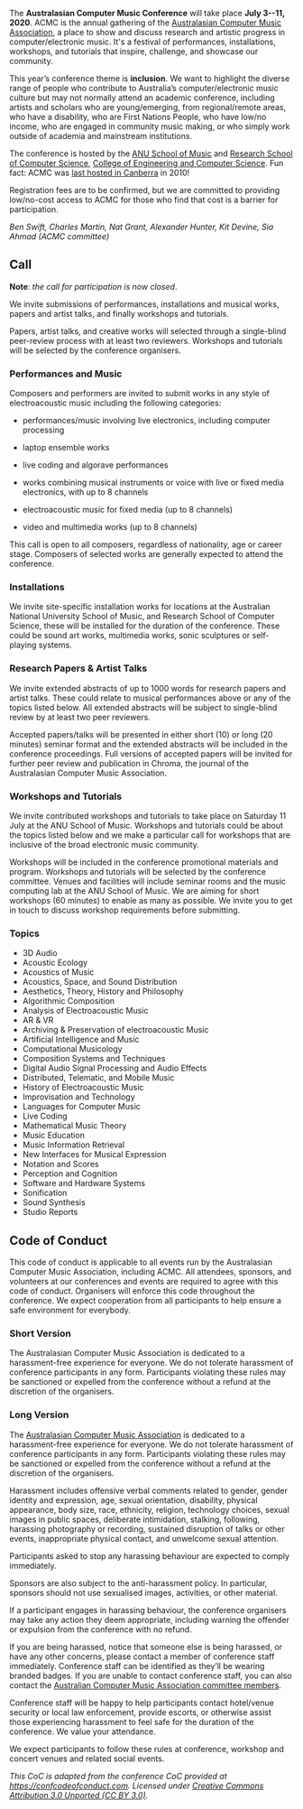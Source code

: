 
The **Australasian Computer Music Conference** will take place **July 3--11,
2020**. ACMC is the annual gathering of the [Australasian Computer Music
Association](https://computermusic.org.au), a place to show and discuss research
and artistic progress in computer/electronic music. It's a festival of
performances, installations, workshops, and tutorials that inspire, challenge,
and showcase our community.

This year’s conference theme is **inclusion**. We want to highlight the diverse
range of people who contribute to Australia’s computer/electronic music culture
but may not normally attend an academic conference, including artists and
scholars who are young/emerging, from regional/remote areas, who have a
disability, who are First Nations People, who have low/no income, who are
engaged in community music making, or who simply work outside of academia and
mainstream institutions.

The conference is hosted by the [ANU School of
Music](https://music.cass.anu.edu.au) and [Research School of Computer
Science](https://cs.anu.edu.au), [College of Engineering and Computer
Science](https://cecs.anu.edu.au). Fun fact: ACMC was [last hosted in
Canberra](http://computermusic.org.au/conferences/acmc2010/) in 2010!

Registration fees are to be confirmed, but we are committed to providing
low/no-cost access to ACMC for those who find that cost is a barrier for
participation.

_Ben Swift, Charles Martin, Nat Grant, Alexander Hunter, Kit Devine, Sia Ahmad
(ACMC committee)_

## Call

**Note**: _the call for participation is now closed_.

We invite submissions of performances, installations and musical works, papers
and artist talks, and finally workshops and tutorials.

Papers, artist talks, and creative works will selected through a single-blind
peer-review process with at least two reviewers. Workshops and tutorials will be
selected by the conference organisers.

### Performances and Music

Composers and performers are invited to submit works in any style of
electroacoustic music including the following categories:

- performances/music involving live electronics, including computer processing

- laptop ensemble works

- live coding and algorave performances

- works combining musical instruments or voice with live or fixed media
  electronics, with up to 8 channels

- electroacoustic music for fixed media (up to 8 channels)

- video and multimedia works (up to 8 channels)

This call is open to all composers, regardless of nationality, age or career
stage. Composers of selected works are generally expected to attend the
conference.

### Installations

We invite site-specific installation works for locations at the Australian
National University School of Music, and Research School of Computer Science,
these will be installed for the duration of the conference. These could be sound
art works, multimedia works, sonic sculptures or self-playing systems.

### Research Papers & Artist Talks

We invite extended abstracts of up to 1000 words for research papers and artist
talks. These could relate to musical performances above or any of the topics
listed below. All extended abstracts will be subject to single-blind review by
at least two peer reviewers.

Accepted papers/talks will be presented in either short (10) or long (20
minutes) seminar format and the extended abstracts will be included in the
conference proceedings. Full versions of accepted papers will be invited for
further peer review and publication in Chroma, the journal of the Australasian
Computer Music Association.

### Workshops and Tutorials

We invite contributed workshops and tutorials to take place on Saturday 11 July
at the ANU School of Music. Workshops and tutorials could be about the topics
listed below and we make a particular call for workshops that are inclusive of
the broad electronic music community.

Workshops will be included in the conference promotional materials and program.
Workshops and tutorials will be selected by the conference committee. Venues and
facilities will include seminar rooms and the music computing lab at the ANU
School of Music. We are aiming for short workshops (60 minutes) to enable as
many as possible. We invite you to get in touch to discuss workshop requirements
before submitting.

### Topics

- 3D Audio
- Acoustic Ecology
- Acoustics of Music
- Acoustics, Space, and Sound Distribution
- Aesthetics, Theory, History and Philosophy
- Algorithmic Composition
- Analysis of Electroacoustic Music
- AR & VR
- Archiving & Preservation of electroacoustic Music
- Artificial Intelligence and Music
- Computational Musicology
- Composition Systems and Techniques
- Digital Audio Signal Processing and Audio Effects
- Distributed, Telematic, and Mobile Music
- History of Electroacoustic Music
- Improvisation and Technology
- Languages for Computer Music
- Live Coding
- Mathematical Music Theory
- Music Education
- Music Information Retrieval
- New Interfaces for Musical Expression
- Notation and Scores
- Perception and Cognition
- Software and Hardware Systems
- Sonification
- Sound Synthesis
- Studio Reports

## Code of Conduct

This code of conduct is applicable to all events run by the Australasian
Computer Music Association, including ACMC. All attendees, sponsors, and
volunteers at our conferences and events are required to agree with this code of
conduct. Organisers will enforce this code throughout the conference. We expect
cooperation from all participants to help ensure a safe environment for
everybody.

### Short Version

The Australasian Computer Music Association is dedicated to a harassment-free
experience for everyone. We do not tolerate harassment of conference
participants in any form. Participants violating these rules may be sanctioned
or expelled from the conference without a refund at the discretion of the
organisers.

### Long Version

The [Australasian Computer Music Association](https://computermusic.org.au) is
dedicated to a harassment-free experience for everyone. We do not tolerate
harassment of conference participants in any form. Participants violating these
rules may be sanctioned or expelled from the conference without a refund at the
discretion of the organisers.

Harassment includes offensive verbal comments related to gender, gender identity
and expression, age, sexual orientation, disability, physical appearance, body
size, race, ethnicity, religion, technology choices, sexual images in public
spaces, deliberate intimidation, stalking, following, harassing photography or
recording, sustained disruption of talks or other events, inappropriate physical
contact, and unwelcome sexual attention.

Participants asked to stop any harassing behaviour are expected to comply
immediately.

Sponsors are also subject to the anti-harassment policy. In particular, sponsors
should not use sexualised images, activities, or other material.

If a participant engages in harassing behaviour, the conference organisers may
take any action they deem appropriate, including warning the offender or
expulsion from the conference with no refund.

If you are being harassed, notice that someone else is being harassed, or have
any other concerns, please contact a member of conference staff immediately.
Conference staff can be identified as they’ll be wearing branded badges. If you
are unable to contact conference staff, you can also contact the [Australian
Computer Music Association committee
members](http://computermusic.org.au/committee/).

Conference staff will be happy to help participants contact hotel/venue security
or local law enforcement, provide escorts, or otherwise assist those
experiencing harassment to feel safe for the duration of the conference. We
value your attendance.

We expect participants to follow these rules at conference, workshop and concert
venues and related social events.

_This CoC is adapted from the conference CoC provided at
<https://confcodeofconduct.com>. Licensed under [Creative Commons Attribution
3.0 Unported (CC BY
3.0)](https://creativecommons.org/licenses/by/3.0/deed.en_US)._
